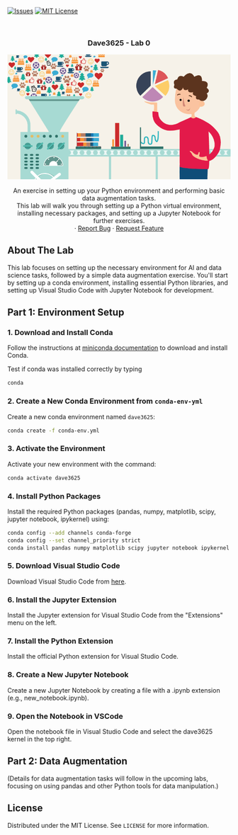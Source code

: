 <!-- PROJECT SHIELDS -->
<!--
*** I'm using markdown "reference style" links for readability.
*** Reference links are enclosed in brackets [ ] instead of parentheses ( ).
*** See the bottom of this document for the declaration of the reference variables
*** for contributors-url, forks-url, etc. This is an optional, concise syntax you may use.
*** https://www.markdownguide.org/basic-syntax/#reference-style-links
-->

[![Issues][issues-shield]][issues-url]
[![MIT License][license-shield]][license-url]




<!-- PROJECT LOGO -->
<br />
<h3 align="center">Dave3625 - Lab 0</h3>
<p align="center">
  <a href="https://github.com/DAVE3625/DAVE3625-24H/tree/main/Lab0">
    <img src="img/logo.png" alt="Environment Setup" width="auto" height="auto">
  </a>

  <p align="center">
    An exercise in setting up your Python environment and performing basic data augmentation tasks. <br /> This lab will walk you through setting up a Python virtual environment, installing necessary packages, and setting up a Jupyter Notebook for further exercises.
    <br />
    ·
    <a href="https://github.com/DAVE3625/DAVE3625-24H/issues">Report Bug</a>
    ·
    <a href="https://github.com/DAVE3625/DAVE3625-24H/issues">Request Feature</a>
  </p>
</p>


<!-- ABOUT THE LAB -->
## About The Lab

This lab focuses on setting up the necessary environment for AI and data science tasks, followed by a simple data augmentation exercise. You'll start by setting up a conda environment, installing essential Python libraries, and setting up Visual Studio Code with Jupyter Notebook for development.

## Part 1: Environment Setup

### 1. Download and Install Conda

Follow the instructions at [miniconda documentation] to download and install Conda.

Test if conda was installed correctly by typing 
```bash
conda
```

### 2. Create a New Conda Environment from `conda-env-yml`

Create a new conda environment named `dave3625`:

```bash
conda create -f conda-env.yml
```

### 3. Activate the Environment
Activate your new environment with the command:

```bash
conda activate dave3625
```

### 4. Install Python Packages

Install the required Python packages (pandas, numpy, matplotlib, scipy, jupyter notebook, ipykernel) using:

```bash 
conda config --add channels conda-forge
conda config --set channel_priority strict
conda install pandas numpy matplotlib scipy jupyter notebook ipykernel
```

### 5. Download Visual Studio Code
Download Visual Studio Code from [here].

### 6. Install the Jupyter Extension
Install the Jupyter extension for Visual Studio Code from the "Extensions" menu on the left.

### 7. Install the Python Extension
Install the official Python extension for Visual Studio Code.

### 8. Create a New Jupyter Notebook
Create a new Jupyter Notebook by creating a file with a .ipynb extension (e.g., new_notebook.ipynb).

### 9. Open the Notebook in VSCode
Open the notebook file in Visual Studio Code and select the dave3625 kernel in the top right.

## Part 2: Data Augmentation
(Details for data augmentation tasks will follow in the upcoming labs, focusing on using pandas and other Python tools for data manipulation.)

## License
Distributed under the MIT License. See `LICENSE` for more information.

<!-- MARKDOWN LINKS & IMAGES --> 
<!-- https://www.markdownguide.org/basic-syntax/#reference-style-links -->
[issues-shield]: https://img.shields.io/github/issues/umaimehm/Intro_to_AI_2021.svg?style=for-the-badge
[issues-url]: https://github.com/DAVE3625/DAVE3625-24H/issues
[license-shield]: https://img.shields.io/github/license/othneildrew/Best-README-Template.svg?style=for-the-badge
[license-url]: https://github.com/DAVE3625/DAVE3625-24H/blob/main/Lab1/LICENSE

[here]: https://code.visualstudio.com/
[miniconda documentation]: https://docs.conda.io/en/latest/miniconda.html
